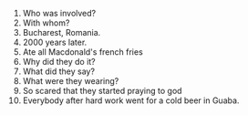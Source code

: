 1. Who was involved?
2. With whom?
3. Bucharest, Romania.
4. 2000 years later.
5. Ate all Macdonald's french fries 
6. Why did they do it?
7. What did they say?
8. What were they wearing?
9. So scared that they started praying to god
10. Everybody after hard work went for a cold beer in Guaba.
